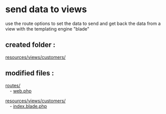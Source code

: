 
# send data to views

use the route options to set the data to send and get back the data from a view with the templating engine "blade"

created folder :
----------------
[resources/views/customers/](https://github.com/Geoffrey-Carpentier/1st_laravel_project/tree/main/resources/views/customers)
  
modified files :
----------------
[routes/](https://github.com/Geoffrey-Carpentier/1st_laravel_project/tree/main/routes)
<br/>&emsp;- [web.php](https://github.com/Geoffrey-Carpentier/1st_laravel_project/blob/abf5f695bcfcac035068633ab5a7850252546823/routes/web.php)

[resources/views/customers/](https://github.com/Geoffrey-Carpentier/1st_laravel_project/tree/main/resources/views)
<br/>&emsp;- [index.blade.php](https://github.com/Geoffrey-Carpentier/1st_laravel_project/blob/e7423fe0de3736a758a7d7255637672da4d3d9ce/resources/views/customers/index.blade.php)
  
  
